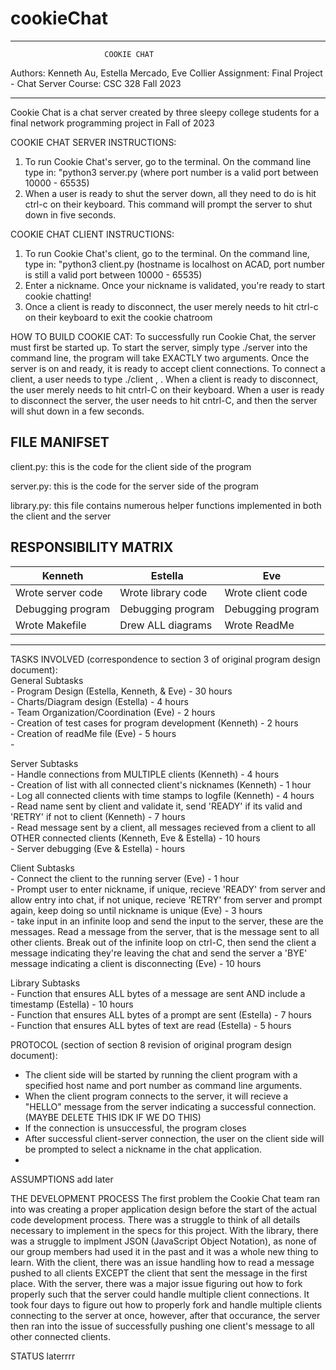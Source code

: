 # cookieChat

************************************************************
                         COOKIE CHAT  
Authors: Kenneth Au, Estella Mercado, Eve Collier
Assignment: Final Project - Chat Server
Course: CSC 328 Fall 2023
************************************************************

Cookie Chat is a chat server created by three sleepy college students for a final network programming project in Fall of 2023

COOKIE CHAT SERVER INSTRUCTIONS:
  1. To run Cookie Chat's server, go to the terminal. On the command line type in: "python3 server.py <portNumber> (where port number is a valid port between 10000 - 65535)
  2. When a user is ready to shut the server down, all they need to do is hit ctrl-c on their keyboard. This command will prompt the server to shut down in five seconds.

COOKIE CHAT CLIENT INSTRUCTIONS:
  1. To run Cookie Chat's client, go to the terminal. On the command line, type in: "python3 client.py <hostname> <portNumber> (hostname is localhost on ACAD, port number is still a valid port  between 10000 - 65535)
  2. Enter a nickname. Once your nickname is validated, you're ready to start cookie chatting!
  3. Once a client is ready to disconnect, the user merely needs to hit ctrl-c on their keyboard to exit the cookie chatroom

HOW TO BUILD COOKIE CAT: 
To successfully run Cookie Chat, the server must first be started up. To start the server, simply type ./server <portnum> into the command line, the program will take EXACTLY two arguments. Once the server is on and ready, it is ready to accept client connections. To connect a client, a user needs to type ./client <servername>, <portnum>. When a client is ready to disconnect, the user merely needs to hit cntrl-C on their keyboard. When a user is ready to disconnect the server, the user needs to hit cntrl-C, and then the server will shut down in a few seconds.

 
FILE MANIFSET
----------------
client.py: this is the code for the client side of the program

server.py: this is the code for the server side of the program

library.py: this file contains numerous helper functions implemented in both the client and the server


RESPONSIBILITY MATRIX
-------------------------------------------------------------------------------------------------
|           Kenneth               |              Estella           |            Eve             |
| ------------------------------  | ------------------------------ | ----------------------------
|    Wrote server code            |    Wrote library code          |    Wrote client code       |
|    Debugging program            |    Debugging program           |    Debugging program       |
|    Wrote Makefile               |    Drew ALL diagrams           |    Wrote ReadMe            |
-------------------------------------------------------------------------------------------------


TASKS INVOLVED (correspondence to section 3 of original program design document):                                                                                                                        
  General Subtasks                                                                                              
      - Program Design (Estella, Kenneth, & Eve) - 30 hours                                                                                                                                              
      - Charts/Diagram design (Estella) - 4 hours                                                                                                                        
      - Team Organization/Coordination (Eve) - 2 hours                                                                                                                                        
      - Creation of test cases for program development (Kenneth) - 2 hours                                                                                                        
      - Creation of readMe file (Eve) - 5 hours                                                                                                                            
      - 

      
  Server Subtasks  
      - Handle connections from MULTIPLE clients (Kenneth) - 4 hours                                                                                                                                   
      - Creation of list with all connected client's nicknames (Kenneth) - 1 hour                                                                                                      
      - Log all connected clients with time stamps to logfile (Kenneth) - 4 hours                                                                                                    
      - Read name sent by client and validate it, send 'READY' if its valid and 'RETRY' if not to client (Kenneth) - 7 hours                                                              
      - Read message sent by a client, all messages recieved from a client to all OTHER connected clients (Kenneth, Eve & Estella) - 10 hours                                                
      - Server debugging (Eve & Estella) - <blank> hours             

      
  Client Subtasks  
      - Connect the client to the running server (Eve) - 1 hour                                                                                                                                                                                                                                                   
      - Prompt user to enter nickname, if unique, recieve 'READY' from server and allow entry into chat, if not unique, recieve 'RETRY' from server and prompt again, keep doing so until nickname is unique (Eve) - 3 hours                                                                                                                                                                  
      - take input in an infinite loop and send the input to the server, these are the messages. Read a message from the server, that is the message sent to all other clients. Break out of the infinite loop on ctrl-C, then send the client a message indicating they're leaving the chat and send the server a 'BYE' message indicating a client is disconnecting (Eve) - 10 hours                


      
  Library Subtasks                   
      - Function that ensures ALL bytes of a message are sent AND include a timestamp (Estella) - 10 hours                                                                                               
      - Function that ensures ALL bytes of a prompt are sent (Estella) - 7 hours                                                                                                                         
      - Function that ensures ALL bytes of text are read (Estella) - 5 hours                                                                                                                  



PROTOCOL (section of section 8 revision of original program design document):
  * The client side will be started by running the client program with a specified host name and port number as command line arguments.
  * When the client program connects to the server, it will recieve a "HELLO" message from the server indicating a successful connection. (MAYBE DELETE THIS IDK IF WE DO THIS)
  * If the connection is unsuccessful, the program closes
  * After successful client-server connection, the user on the client side will be prompted to select a nickname in the chat application.
  * 



ASSUMPTIONS
  add later

THE DEVELOPMENT PROCESS
  The first problem the Cookie Chat team ran into was creating a proper application design before the start of the actual code development process. There was a struggle to think of all details necessary to implement in the specs for this project. With the library, there was a struggle to implment JSON (JavaScript Object Notation), as none of our group members had used it in the past and it was a whole new thing to learn. With the client, there was an issue handling how to read a message pushed to all clients EXCEPT the client that sent the message in the first place.
  With the server, there was a major issue figuring out how to fork properly such that the server could handle multiple client connections. It took four days to figure out how to properly fork and handle multiple clients connecting to the server at once, however, after that occurance, the server then ran into the issue of successfully pushing one client's message to all other connected clients. 

STATUS
  laterrrr




